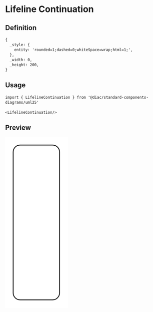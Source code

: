 # Lifeline Continuation

## Definition

```
{
  _style: { 
    entity: 'rounded=1;dashed=0;whiteSpace=wrap;html=1;',
  },
  _width: 0,
  _height: 200,
}
```

## Usage

```
import { LifelineContinuation } from '@diac/standard-components-diagrams/uml25'

<LifelineContinuation/>
```

## Preview

<img src="./lifeline-continuation.png" width="200"/>
